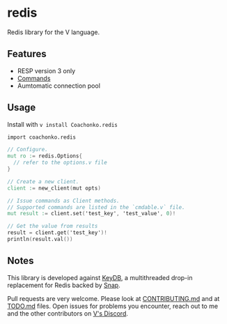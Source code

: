# redis

Redis library for the V language.

## Features

- RESP version 3 only
- [Commands](src/cmdable.v)
- Aumtomatic connection pool

## Usage

Install with `v install Coachonko.redis`

```V
import coachonko.redis

// Configure.
mut ro := redis.Options{
  // refer to the options.v file
}

// Create a new client.
client := new_client(mut opts)

// Issue commands as Client methods.
// Supported commands are listed in the `cmdable.v` file.
mut result := client.set('test_key', 'test_value', 0)!

// Get the value from results
result = client.get('test_key')!
println(result.val())
```

## Notes

This library is developed against [KeyDB](https://github.com/Snapchat/KeyDB/), a multithreaded drop-in 
replacement for Redis backed by [Snap](https://snap.com/).

Pull requests are very welcome. Please look at [CONTRIBUTING.md](./CONTRIBUTING.md) and at [TODO.md](./TODO.md) 
files. Open issues for problems you encounter, reach out to me and the other contributors on [V's Discord](https://discord.gg/vlang).
